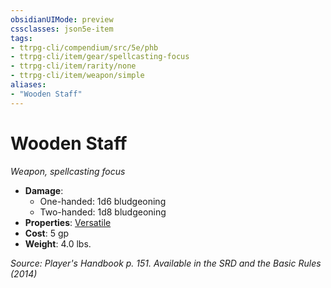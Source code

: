 ```yaml
---
obsidianUIMode: preview
cssclasses: json5e-item
tags:
- ttrpg-cli/compendium/src/5e/phb
- ttrpg-cli/item/gear/spellcasting-focus
- ttrpg-cli/item/rarity/none
- ttrpg-cli/item/weapon/simple
aliases: 
- "Wooden Staff"
---
```

# Wooden Staff
*Weapon, spellcasting focus*  


- **Damage**:
  - One-handed: 1d6 bludgeoning
  - Two-handed: 1d8 bludgeoning
- **Properties**: [Versatile](/CLI/item-properties.md#Versatile)
- **Cost**: 5 gp
- **Weight**: 4.0 lbs.

*Source: Player's Handbook p. 151. Available in the <span title='Systems Reference Document (5.1)'>SRD</span> and the Basic Rules (2014)*